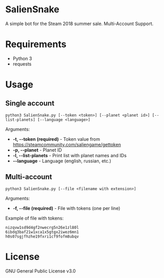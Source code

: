 # SalienSnake
A simple bot for the Steam 2018 summer sale. Multi-Account Support.

# Requirements
* Python 3
* requests

# Usage

## Single account
```
python3 SalienSnake.py [--token <token>] [--planet <planet id>] [--list-planets] [--language <language>]
```
Arguments:
* **-t, --token (required)** - Token value from https://steamcommunity.com/saliengame/gettoken
* **-p, --planet** - Planet ID
* **-l, --list-planets** - Print list with planet names and IDs
* **--language** - Language (english, russian, etc.)

## Multi-account
```
python3 SalienSnake.py [--file <filename with extension>]
```
Arguments:
* **-f, --file (required)** - File with tokens (one per line)

Example of file with tokens:
```
nizqvw1sd9d4gf2nwecrg5n26e1zl80l
6ibdq3baf21w1xca1x5gtgx2iwez6mn1
h0s07sgjfhzhe19fxri1cf9fofm8ubqv
```

# License
GNU General Public License v3.0

